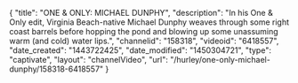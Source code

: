 {
    "title": "ONE & ONLY: MICHAEL DUNPHY",
    "description": "In his One & Only edit, Virginia Beach-native Michael Dunphy weaves through some right coast barrels before hopping the pond and blowing up some unassuming warm (and cold) water lips.",
    "channelid": "158318",
    "videoid": "6418557",
    "date_created": "1443722425",
    "date_modified": "1450304721",
    "type": "captivate",
    "layout": "channelVideo",
    "url": "\/hurley\/one-only-michael-dunphy\/158318-6418557"
}